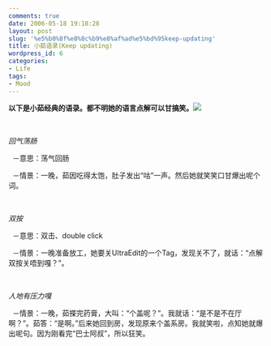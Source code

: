 ```yaml
---
comments: true
date: 2006-05-18 19:18:28
layout: post
slug: '%e5%b0%8f%e8%8c%b9%e8%af%ad%e5%bd%95keep-updating'
title: 小茹语录(Keep updating)
wordpress_id: 6
categories:
- Life
tags:
- Mood
---
```


**以下是小茹经典的语录。都不明她的语言点解可以甘搞笑。![](http://spaces.msn.com/rte/emoticons/smile_teeth.gif)**




 




_回气荡肠_




  －意思：荡气回肠




  －情景：一晚，茹因吃得太饱，肚子发出“咕”一声。然后她就笑笑口甘爆出呢个词。




 




_双按_




  －意思：双击、double click




  －情景：一晚准备放工，她要关UltraEdit的一个Tag，发现关不了，就话：“点解双按关唔到嘎？”。




 




_人地有压力嘎_




  －情景：一晚，茹搽完药膏，大叫：“个盖呢？”。我就话：“是不是不在厅啊？”。茹答：“是啊。”后来她回到房，发现原来个盖系房。我就笑啦，点知她就爆出呢句。因为刚看完“巴士阿叔”，所以狂笑。




 
